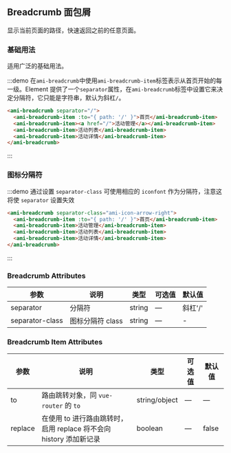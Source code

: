 ## Breadcrumb 面包屑
显示当前页面的路径，快速返回之前的任意页面。

### 基础用法

适用广泛的基础用法。

:::demo 在`ami-breadcrumb`中使用`ami-breadcrumb-item`标签表示从首页开始的每一级。Element 提供了一个`separator`属性，在`ami-breadcrumb`标签中设置它来决定分隔符，它只能是字符串，默认为斜杠`/`。

```html
<ami-breadcrumb separator="/">
  <ami-breadcrumb-item :to="{ path: '/' }">首页</ami-breadcrumb-item>
  <ami-breadcrumb-item><a href="/">活动管理</a></ami-breadcrumb-item>
  <ami-breadcrumb-item>活动列表</ami-breadcrumb-item>
  <ami-breadcrumb-item>活动详情</ami-breadcrumb-item>
</ami-breadcrumb>
```
:::

### 图标分隔符

:::demo 通过设置 `separator-class` 可使用相应的 `iconfont` 作为分隔符，注意这将使 `separator` 设置失效

```html
<ami-breadcrumb separator-class="ami-icon-arrow-right">
  <ami-breadcrumb-item :to="{ path: '/' }">首页</ami-breadcrumb-item>
  <ami-breadcrumb-item>活动管理</ami-breadcrumb-item>
  <ami-breadcrumb-item>活动列表</ami-breadcrumb-item>
  <ami-breadcrumb-item>活动详情</ami-breadcrumb-item>
</ami-breadcrumb>
```
:::

### Breadcrumb Attributes
| 参数      | 说明          | 类型      | 可选值                           | 默认值  |
|---------- |-------------- |---------- |--------------------------------  |-------- |
| separator | 分隔符 | string | — | 斜杠'/' |
| separator-class | 图标分隔符 class | string | — | - |

### Breadcrumb Item Attributes
| 参数      | 说明          | 类型      | 可选值                           | 默认值  |
|---------- |-------------- |---------- |--------------------------------  |-------- |
| to        | 路由跳转对象，同 `vue-router` 的 `to` | string/object | — | — |
| replace   | 在使用 to 进行路由跳转时，启用 replace 将不会向 history 添加新记录 | boolean | — | false |
